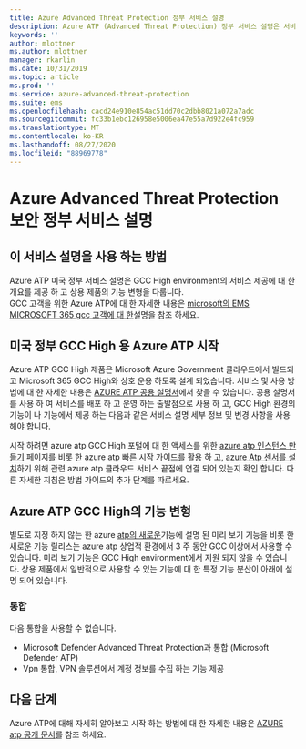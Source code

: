 ```yaml
---
title: Azure Advanced Threat Protection 정부 서비스 설명
description: Azure ATP (Advanced Threat Protection) 정부 서비스 설명은 서비스의 개요를 제공 하도록 설계 되었습니다.
keywords: ''
author: mlottner
ms.author: mlottner
manager: rkarlin
ms.date: 10/31/2019
ms.topic: article
ms.prod: ''
ms.service: azure-advanced-threat-protection
ms.suite: ems
ms.openlocfilehash: cacd24e910e854ac51dd70c2dbb8021a072a7adc
ms.sourcegitcommit: fc33b1ebc126958e5006ea47e55a7d922e4fc959
ms.translationtype: MT
ms.contentlocale: ko-KR
ms.lasthandoff: 08/27/2020
ms.locfileid: "88969778"
---
```

# <a name="azure-advanced-threat-protection-security-government-service-description"></a>Azure Advanced Threat Protection 보안 정부 서비스 설명

## <a name="how-to-use-this-service-description"></a>이 서비스 설명을 사용 하는 방법 
Azure ATP 미국 정부 서비스 설명은 GCC High environment의 서비스 제공에 대 한 개요를 제공 하 고 상용 제품의 기능 변형을 다룹니다.  
GCC 고객을 위한 Azure ATP에 대 한 자세한 내용은 [microsoft의 EMS MICROSOFT 365 gcc 고객에 대 한](https://docs.microsoft.com/enterprise-mobility-security/solutions/ems-govt-service-description#ems-for-us-office-365-gcc-customers)설명을 참조 하세요.   

## <a name="getting-started-with-azure-atp-for-us-government-gcc-high"></a>미국 정부 GCC High 용 Azure ATP 시작 
Azure ATP GCC High 제품은 Microsoft Azure Government 클라우드에서 빌드되고 Microsoft 365 GCC High와 상호 운용 하도록 설계 되었습니다. 서비스 및 사용 방법에 대 한 자세한 내용은 [AZURE ATP 공용 설명서](https://docs.microsoft.com/azure-advanced-threat-protection/)에서 찾을 수 있습니다. 공용 설명서를 사용 하 여 서비스를 배포 하 고 운영 하는 출발점으로 사용 하 고, GCC High 환경의 기능이 나 기능에서 제공 하는 다음과 같은 서비스 설명 세부 정보 및 변경 사항을 사용 해야 합니다.

시작 하려면 azure atp GCC High 포털에 대 한 액세스를 위한 [azure atp 인스턴스 만들기](https://docs.microsoft.com/azure-advanced-threat-protection/install-atp-step1) 페이지를 비롯 한 azure atp 빠른 시작 가이드를 활용 하 고, [azure Atp 센서를 설치](https://docs.microsoft.com/azure-advanced-threat-protection/install-atp-step4)하기 위해 관련 azure atp 클라우드 서비스 끝점에 연결 되어 있는지 확인 합니다. 다른 자세한 지침은 방법 가이드의 추가 단계를 따르세요.  

## <a name="feature-variations-in-azure-atp-gcc-high"></a>Azure ATP GCC High의 기능 변형 
별도로 지정 하지 않는 한 azure [atp의 새로운](https://docs.microsoft.com/azure-advanced-threat-protection/atp-whats-new)기능에 설명 된 미리 보기 기능을 비롯 한 새로운 기능 릴리스는 azure atp 상업적 환경에서 3 주 동안 GCC 이상에서 사용할 수 있습니다. 미리 보기 기능은 GCC High environment에서 지원 되지 않을 수 있습니다. 상용 제품에서 일반적으로 사용할 수 있는 기능에 대 한 특정 기능 분산이 아래에 설명 되어 있습니다. 

### <a name="integrations"></a>통합  
다음 통합을 사용할 수 없습니다. 
- Microsoft Defender Advanced Threat Protection과 통합 (Microsoft Defender ATP)  
- Vpn 통합, VPN 솔루션에서 계정 정보를 수집 하는 기능 제공

## <a name="next-steps"></a>다음 단계
Azure ATP에 대해 자세히 알아보고 시작 하는 방법에 대 한 자세한 내용은 [AZURE atp 공개 문서](https://docs.microsoft.com/azure-advanced-threat-protection/)를 참조 하세요.
